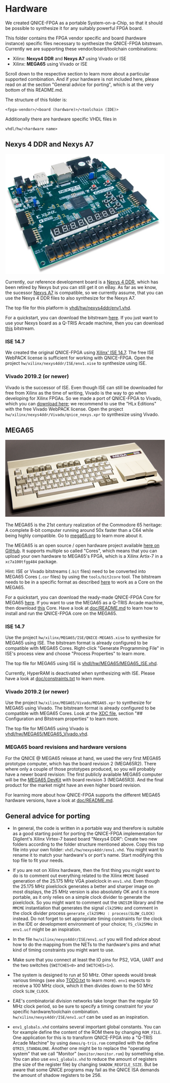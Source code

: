 Hardware
========

We created QNICE-FPGA as a portable System-on-a-Chip, so that it should be
possible to synthesize it for any suitably powerful FPGA board.

This folder contains the FPGA vendor specific and board (hardware instance)
specific files necessary to synthesize the QNICE-FPGA bitstream. Currently
we are supporting these vendor/board/toolchain combinations:

* Xilinx: **Nexys4 DDR** and **Nexys A7** using Vivado or ISE
* Xilinx: **MEGA65** using Vivado or ISE

Scroll down to the respective section to learn more about a particular supported
combination. And if your hardware is not included here, please read on
at the section "General advice for porting", which is at the very bottom
of this README.md.

The structure of this folder is:

```
<fpga-vendor>/<board (hardware)>/<toolchain (IDE)>
```

Additionally there are hardware specific VHDL files in

```
vhdl/hw/<hardware name>
```

Nexys 4 DDR and Nexys A7
------------------------

![Nexys4_DDR_Img](../doc/github/nexys4ddr.jpg)

Currently, our reference development board is a 
[Nexys 4 DDR](https://store.digilentinc.com/nexys-4-ddr-artix-7-fpga-trainer-board-recommended-for-ece-curriculum/),
which has been retired by Nexys but you can still get it on eBay. As far as
we know, the sucessor
[Nexys A7](https://store.digilentinc.com/nexys-a7-fpga-trainer-board-recommended-for-ece-curriculum/)
is compatible, so we currently assume, that you can use the Nexys 4 DDR
files to also synthesize for the Nexys A7.

The top file for this platform is [vhdl/hw/nexys4ddr/env1.vhd](../vhdl/hw/nexys4ddr/env1.vhd).

For a quickstart, you can download the bitstream
[here](../dist_kit/bin/QNICE-V16.bit). If you just want to use your Nexys board as a Q-TRIS Arcade
machine, then you can download
[this](../dist_kit/qbin/QTRIS-V16.bit)
bitstream.

### ISE 14.7

We created the original QNICE-FPGA using
[Xilinx' ISE 14.7](https://www.xilinx.com/support/download/index.html/content/xilinx/en/downloadNav/vivado-design-tools/archive-ise.html).
The free ISE WebPACK license is sufficient for working with QNICE-FPGA.
Open the project `hw/xilinx/nexys4ddr/ISE/env1.xise` to synthesize using ISE.

### Vivado 2019.2 (or newer)

Vivado is the successor of ISE. Even though ISE can still be downloaded for
free from Xilinx as the time of writing, Vivado is the way to go when developing
for Xilinx FPGAs. So we made a port of QNICE-FPGA to Vivado, which you can
[download here](https://www.xilinx.com/support/download.html); we recommend
to use the "HLx Editions" with the free Vivado WebPACK license.
Open the project `hw/xilinx/nexys4ddr/Vivado/qnice_nexys.xpr`
to synthesize using Vivado.

MEGA65
------

![MEGA65_Img](../doc/github/mega65.jpg)

The MEGA65 is the 21st century realization of the Commodore 65 heritage:
A complete 8-bit computer running around 50x faster than a C64 while
being highly compatible. Go to [mega65.org](https://mega65.org/) to learn
more about it.

The MEGA65 is an open source / open hardware project available
[here on GitHub](https://github.com/MEGA65/). It supports multiple so called
"Cores", which means that you can upload your own hardware to MEGA65's FPGA,
which is a Xilinx Artix-7 in a `xc7a100tfgg484` package.

Hint: ISE or Vivado bitstreams (`.bit` files) need to be converted into
MEGA65 Cores (`.cor` files) by using the `tools/bit2core` tool. The bitstream
needs to be in a specific format as described [here](../tools/bit2core.c#L16)
to work as a Core on the MEGA65.

For a quickstart, you can download the ready-made QNICE-FPGA Core for MEGA65
[here](../dist_kit/bin/MEGA65.cor). If you want to use the MEGA65 as a
Q-TRIS Arcade machine, then download [this](../dist_kit/bin/M65QTRIS.cor)
Core. Have a look at [doc/README.md](../doc/README.md) to learn how to install
and run the QNICE-FPGA core on the MEGA65.
 
### ISE 14.7

Use the project `hw/xilinx/MEGA65/ISE/QNICE-MEGA65.xise` to synthesize
for MEGA65 using ISE. The bitstream format is already configured to be
compatible with MEGA65 Cores. Right-click "Generate Programming File" in 
ISE's process view and choose "Process Properties" to learn more.

The top file for MEGA65 using ISE is
[vhdl/hw/MEGA65/MEGA65_ISE.vhd](../vhdl/hw/MEGA65/MEGA65_ISE.vhd).

Currently, HyperRAM is deactivated when synthesizing with ISE. Please have
a look at [doc/constraints.txt](../doc/constraints.txt) to learn more.

### Vivado 2019.2 (or newer)

Use the project `hw/xilinx/MEGA65/Vivado/MEGA65.xpr` to synthesize for MEGA65
using Vivado. The bitstream format is already configured to be compatible
with MEGA65 Cores. Look at the
[XDC file](../hw/xilinx/MEGA65/Vivado/mega65.xdc), section
"## Configuration and Bitstream properties" to learn more.

The top file for MEGA65 using Vivado is
[vhdl/hw/MEGA65/MEGA65_Vivado.vhd](../vhdl/hw/MEGA65/MEGA65_Vivado.vhd).

### MEGA65 board revisions and hardware versions

For the QNICE @ MEGA65 release at hand, we used the very first MEGA65
prototype computer, which has the board revision 2 (MEGA65R2). There where
only a couple of those prototypes produced, so you will probably have a newer
board revision: The first publicly available MEGA65 computer will be the
[MEGA65 DevKit](https://shop.trenz-electronic.de/en/30390-MEGA65-Development-Kit-highly-advanced-C64-and-C65-compatible-8-bit-computer)
with board revision 3 (MEGA65R3). And the final product for the market might
have an even higher board revision.

For learning more about how QNICE-FPGA supports the different MEGA65 hardware
versions, have a look at [doc/README.md](../doc/README.md).

General advice for porting
--------------------------

* In general, the code is written in a portable way and therefore is
  suitable as a good starting point for porting the QNICE-FPGA
  implementation for Digilent's Xilinx Virtex-7 based board
  "Nexys4 DDR": Create two new folders according to the folder
  structure mentioned above. Copy this top file into your own folder:
  `vhdl/hw/nexys4ddr/env1.vhd`. You might want to rename it to match your
  hardware's or port's name. Start modifying this top file to fit your needs.

* If you are not on Xilinx hardware, then the first thing you might want to do
  is to comment out everything related to the Xilinx `MMCME` based generation
  of the 25.175 MHz VGA pixelclock in `env1.vhd`. Even though the 25.175 MHz
  pixelclock generates a better and sharper image on most displays, the 25 MHz
  version is also absolutely OK and it is more portable, as it only relies on
  a simple clock divider to generate the pixelclock. So you might want to
  comment out the `UNISIM` library and the `MMCME` instantiation that
  generates the signal `clk25MHz` and comment in the clock divider process
  `generate_clk25MHz : process(SLOW_CLOCK)` instead. Do not forget to
  set appropriate timing constraints for the clock in the IDE or development
  environment of your choice; `TS_clk25MHz` in `env1.ucf` might be an
  inspiration.

* In the file `hw/xilinx/nexys4ddr/ISE/env1.ucf` you will find advice
  about how to do the mapping from the NETs to the hardware's pins and what
  kind of timing constraints you might want to use.

* Make sure that you connect at least the IO pins for PS2, VGA, UART 
  and the two switches (`SWITCHES<0>` and `SWITCHES<1>`).

* The system is designed to run at 50 MHz. Other speeds would break various
  timings (see also [TODO.txt](../TODO.txt) to learn more). `env1` expects to
  receive a 100 MHz clock, which it then divides down to the
  50 MHz clock `SLOW_CLOCK`.

* EAE's combinatorial division networks take longer than the regular 50 MHz 
  clock period, so be sure to specify a timing constraint for your specific
  hardware/toolchain combination. `hw/xilinx/nexys4ddr/ISE/env1.ucf` can be
  used as an inspiration.

* `env1_globals.vhd` contains several important global constants. You can for
  example define the content of the ROM there by changing `ROM_FILE`.
  One application for this is to transform QNICE-FPGA into a
  "Q-TRIS Arcade Machine" by using `demos/q-tris.rom` compiled with the define
  `QTRIS_STANDALONE`. Another one might be to replace the "operating system"
  that we call "Monitor" (`monitor/monitor.rom`) by something else.
  You can also use `env1_globals.vhd` to reduce the amount of registers
  (the size of the register file) by changing `SHADOW_REGFILE_SIZE`. But be
  aware that some QNICE programs may fail as the QNICE ISA demands the 
  amount of shadow registers to be 256.

